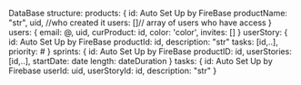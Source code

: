 DataBase structure:
products:   {
                id: Auto Set Up by FireBase
                productName: "str",
                uid, //who created it
                users: []// array of users who have access
            }
users:      {
                email: @,
                uid,
                curProduct: id,
                color: 'color',
                invites: []
            }
userStory:  {
                id: Auto Set Up by FireBase
                productId: id,
                description: "str"
                tasks: [id,..],
                priority: #
            }
sprints:    {
                id: Auto Set Up by FireBase
                productID: id,
                userStories: [id,..],
                startDate: date
                length: dateDuration
            }
tasks:      {
                id: Auto Set Up by Firebase
                userId: uid,
                userStoryId: id,
                description: "str"
            }

